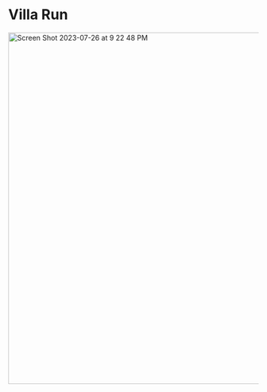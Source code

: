 # Villa Run

<img width="706" alt="Screen Shot 2023-07-26 at 9 22 48 PM" src="https://github.com/djtanner/villa-run/assets/3960256/f82a3f76-4926-4a41-b4c9-f77f2797f849">
